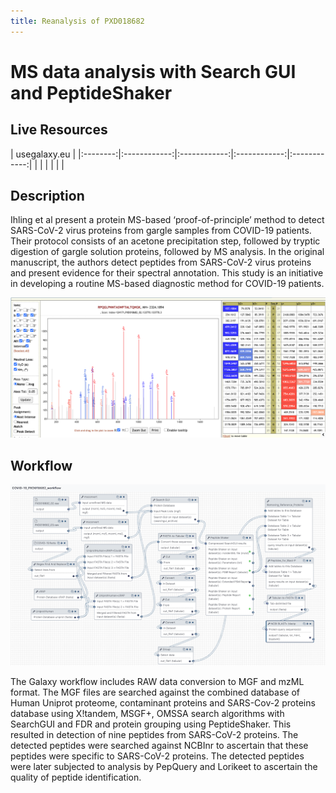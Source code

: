 ```yaml
---
title: Reanalysis of PXD018682
---
```


# MS data analysis with Search GUI and PeptideShaker

## Live Resources

| usegalaxy.eu |
|:--------:|:------------:|:------------:|:------------:|:------------:|
| <FlatShield label="data" message="view" href="https://usegalaxy.eu/library/list#folders/F61b36ed9cec77ec5" alt="Raw data" /> |
| <FlatShield label="PDX018682 history" message="view" href="https://usegalaxy.eu/u/subina/h/covid-19pxd018682" alt="Galaxy history" /> |
| <FlatShield label="workflow" message="run" href="https://usegalaxy.eu/u/subina/w/covid-19pxd018682workflow" alt="Galaxy workflow" /> |


## Description

Ihling et al present a protein MS-based ‘proof-of-principle’ method to detect SARS-CoV-2 virus proteins from gargle samples from COVID-19 patients.
Their protocol consists of an acetone precipitation step, followed by tryptic digestion of gargle solution proteins, followed by MS analysis.
In the original manuscript, the authors detect peptides from SARS-CoV-2 virus proteins and present evidence for their spectral annotation.
This study is an initiative in developing a  routine MS-based diagnostic method for COVID-19 patients.

![](../img/lorikeet.png)

## Workflow

![](../PXD018682/img/wf.png)

The Galaxy workflow includes RAW data conversion to MGF and mzML format. The MGF files are searched against the combined database of Human
Uniprot proteome, contaminant proteins and SARS-Cov-2 proteins database using X!tandem, MSGF+, OMSSA search algorithms with SearchGUI
and FDR and protein grouping using PeptideShaker. This resulted in detection of nine peptides from SARS-CoV-2 proteins.
The detected peptides were searched against NCBInr to ascertain that these peptides were specific to SARS-CoV-2 proteins.
The detected peptides were later subjected to analysis by PepQuery and Lorikeet to ascertain the quality of peptide identification.
